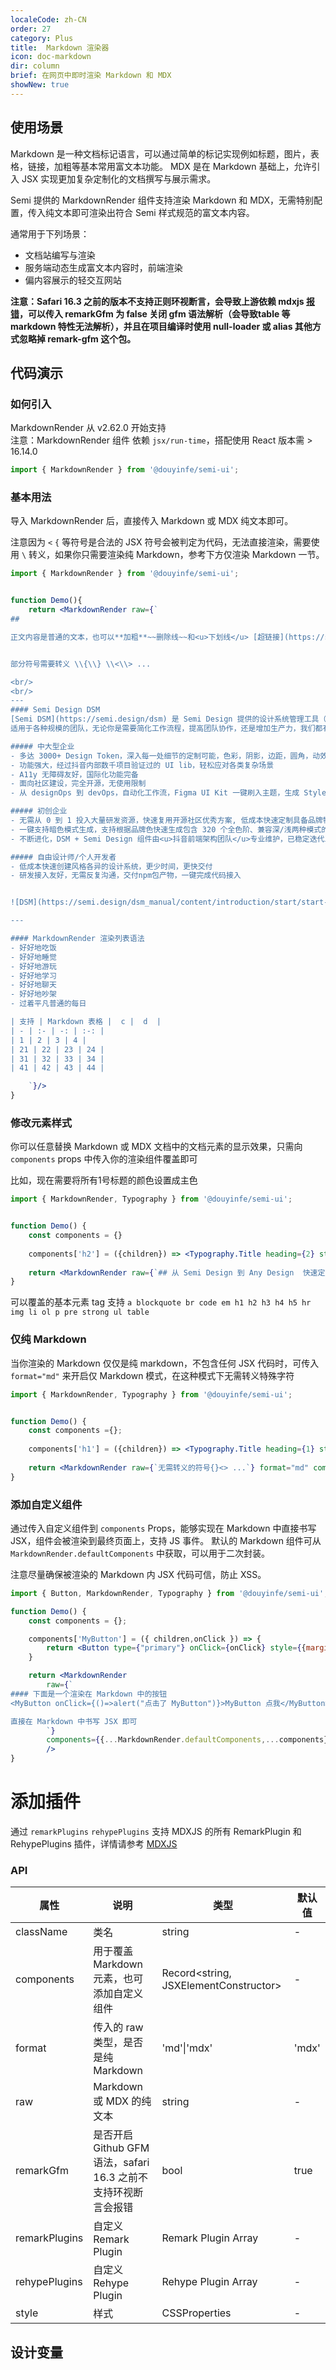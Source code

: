 ```yaml
---
localeCode: zh-CN
order: 27
category: Plus
title:  Markdown 渲染器
icon: doc-markdown
dir: column
brief: 在网页中即时渲染 Markdown 和 MDX
showNew: true
---
```


## 使用场景

Markdown 是一种文档标记语言，可以通过简单的标记实现例如标题，图片，表格，链接，加粗等基本常用富文本功能。
MDX 是在 Markdown 基础上，允许引入 JSX 实现更加复杂定制化的文档撰写与展示需求。

Semi 提供的 MarkdownRender 组件支持渲染 Markdown 和 MDX，无需特别配置，传入纯文本即可渲染出符合 Semi 样式规范的富文本内容。


通常用于下列场景：
- 文档站编写与渲染
- 服务端动态生成富文本内容时，前端渲染
- 偏内容展示的轻交互网站


**注意：Safari 16.3 之前的版本不支持正则环视断言，会导致上游依赖 mdxjs [报错]( https://github.com/syntax-tree/mdast-util-gfm-autolink-literal/issues/10)，可以传入 remarkGfm 为 false 关闭 gfm 语法解析（会导致table 等markdown 特性无法解析），并且在项目编译时使用 null-loader 或 alias 其他方式忽略掉 remark-gfm 这个包。**

## 代码演示

### 如何引入

MarkdownRender 从 v2.62.0 开始支持  
注意：MarkdownRender 组件 依赖 `jsx/run-time`，搭配使用 React 版本需 > 16.14.0  

```jsx
import { MarkdownRender } from '@douyinfe/semi-ui';
```


### 基本用法
导入 MarkdownRender 后，直接传入 Markdown 或 MDX 纯文本即可。

注意因为 `<` `{` 等符号是合法的 JSX 符号会被判定为代码，无法直接渲染，需要使用 `\` 转义，如果你只需要渲染纯 Markdown，参考下方仅渲染 Markdown 一节。

```jsx live=true dir="column"
import { MarkdownRender } from '@douyinfe/semi-ui';


function Demo(){
    return <MarkdownRender raw={`
## 

正文内容是普通的文本，也可以**加粗**~~删除线~~和<u>下划线</u> [超链接](https://semi.design) 等 Markdown 与 HTML 的基本语法所支持的富文本，也支持 emoji 🍰


部分符号需要转义 \\{\\} \\<\\> ...

<br/>
<br/>
---
#### Semi Design DSM
[Semi DSM](https://semi.design/dsm) 是 Semi Design 提供的设计系统管理工具（Design System Management），支持全局、组件级别的样式定制，并在 Figma 和前端代码之间保持同步  
适用于各种规模的团队，无论你是需要简化工作流程，提高团队协作，还是增加生产力，我们都有适合你的功能

##### 中大型企业
- 多达 3000+ Design Token，深入每一处细节的定制可能，色彩，阴影，边距，圆角，动效，渲染结构均可自由定制，告别 ~~CSS 硬编码~~
- 功能强大，经过抖音内部数千项目验证过的 UI lib，轻松应对各类复杂场景
- A11y 无障碍友好，国际化功能完备
- 面向社区建设，完全开源，无使用限制
- 从 designOps 到 devOps，自动化工作流，Figma UI Kit 一键刷入主题，生成 Style Guideline，研发一行 npm 代码配置接入

##### 初创企业
- 无需从 0 到 1 投入大量研发资源，快速复用开源社区优秀方案, 低成本快速定制具备品牌特色的设计系统。
- 一键支持暗色模式生成，支持根据品牌色快速生成包含 320 个全色阶、兼容深/浅两种模式的色彩系统，并支持动态切换
- 不断进化，DSM + Semi Design 组件由<u>抖音前端架构团队</u>专业维护，已稳定迭代五年+，值得信赖

##### 自由设计师/个人开发者
- 低成本快速创建风格各异的设计系统，更少时间，更快交付
- 研发接入友好，无需反复沟通，交付npm包产物，一键完成代码接入


![DSM](https://semi.design/dsm_manual/content/introduction/start/start-intro.png)

---

#### MarkdownRender 渲染列表语法
- 好好地吃饭
- 好好地睡觉
- 好好地游玩
- 好好地学习
- 好好地聊天
- 好好地吵架
- 过着平凡普通的每日 

| 支持 | Markdown 表格 |  c |  d  |
| - | :- | -: | :-: |
| 1 | 2 | 3 | 4 |
| 21 | 22 | 23 | 24 |
| 31 | 32 | 33 | 34 |
| 41 | 42 | 43 | 44 |

    `}/>
}

```

### 修改元素样式

你可以任意替换 Markdown 或 MDX 文档中的文档元素的显示效果，只需向 `components` props 中传入你的渲染组件覆盖即可

比如，现在需要将所有1号标题的颜色设置成主色

```jsx live=true dir="column"
import { MarkdownRender, Typography } from '@douyinfe/semi-ui';


function Demo() {
    const components = {}
    
    components['h2'] = ({children}) => <Typography.Title heading={2} style={{color:"var(--semi-color-text-2)"}}>{children}</Typography.Title>
    
    return <MarkdownRender raw={`## 从 Semi Design 到 Any Design  快速定义你的设计系统，并应用在设计稿和代码中`} components={components} />
}


```

可以覆盖的基本元素 tag 支持 `a blockquote br code em h1 h2 h3 h4 h5 hr img li ol p pre strong ul table`

### 仅纯 Markdown
当你渲染的 Markdown 仅仅是纯 markdown，不包含任何 JSX 代码时，可传入 `format="md"` 来开启仅 Markdown 模式，在这种模式下无需转义特殊字符

```jsx live=true
import { MarkdownRender, Typography } from '@douyinfe/semi-ui';


function Demo() {
    const components ={};
    
    components['h1'] = ({children}) => <Typography.Title heading={1} style={{color:"var(--semi-color-primary)"}}>{children}</Typography.Title>
    
    return <MarkdownRender raw={`无需转义的符号{}<> ...`} format="md" components={components} />
}

```

### 添加自定义组件

通过传入自定义组件到 `components` Props，能够实现在 Markdown 中直接书写 JSX，组件会被渲染到最终页面上，支持 JS 事件。
默认的 Markdown 组件可从 `MarkdownRender.defaultComponents` 中获取，可以用于二次封装。

<Notice type="primary" title="注意事项">
  <div>注意尽量确保被渲染的 Markdown 内 JSX 代码可信，防止 XSS。</div>
</Notice>


```jsx live=true
import { Button, MarkdownRender, Typography } from '@douyinfe/semi-ui';

function Demo() {
    const components = {};

    components['MyButton'] = ({ children,onClick }) => {
        return <Button type={"primary"} onClick={onClick} style={{marginBottom:"12px"}}> {children} </Button>
    }

    return <MarkdownRender 
        raw={`
#### 下面是一个渲染在 Markdown 中的按钮
<MyButton onClick={()=>alert("点击了 MyButton")}>MyButton 点我</MyButton>

直接在 Markdown 中书写 JSX 即可
        `}
        components={{...MarkdownRender.defaultComponents,...components}}
        />
}


```

# 添加插件

通过 `remarkPlugins` `rehypePlugins` 支持 MDXJS 的所有 RemarkPlugin 和 RehypePlugins 插件，详情请参考 [MDXJS](https://mdxjs.com/docs/extending-mdx/)



### API

| 属性         | 说明                                          | 类型                                   | 默认值   |
|------------|---------------------------------------------|--------------------------------------|-------|
| className | 类名                                          | string                               | -   |
| components | 用于覆盖 Markdown 元素，也可添加自定义组件                  | Record<string, JSXElementConstructor> | -     |
| format     | 传入的 raw 类型，是否是纯 Markdown                    | 'md'\|'mdx'                          | 'mdx' |
| raw        | Markdown 或 MDX 的纯文本                         | string                               | -     |
| remarkGfm | 是否开启 Github GFM 语法，safari 16.3 之前不支持环视断言会报错 | bool | true |
| remarkPlugins | 自定义 Remark Plugin                           | Remark Plugin Array                | - |
| rehypePlugins | 自定义 Rehype Plugin                           | Rehype Plugin Array               | - |
| style | 样式                                          | CSSProperties                        | - |

## 设计变量

<DesignToken/>

